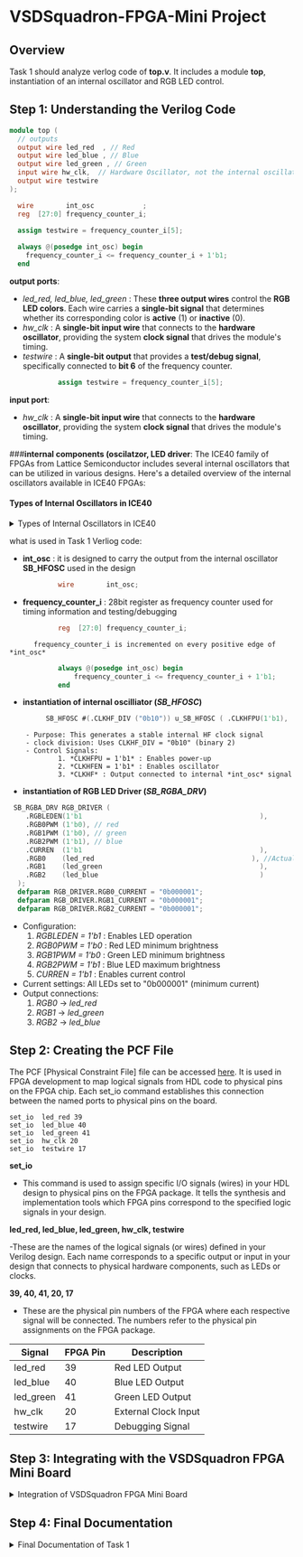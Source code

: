 
# VSDSquadron-FPGA-Mini Project

## Overview
Task 1 should analyze verlog code of **top.v**. It includes a module **top**, instantiation of an internal oscillator and RGB LED control.

## Step 1: Understanding the Verilog Code
```verilog
module top (
  // outputs
  output wire led_red  , // Red
  output wire led_blue , // Blue
  output wire led_green , // Green
  input wire hw_clk,  // Hardware Oscillator, not the internal oscillator
  output wire testwire
);

  wire        int_osc            ;
  reg  [27:0] frequency_counter_i;

  assign testwire = frequency_counter_i[5];
 
  always @(posedge int_osc) begin
    frequency_counter_i <= frequency_counter_i + 1'b1;
  end
```

**output ports**:
- *led_red, led_blue, led_green* : These **three output wires** control the **RGB LED colors**. 
      Each wire carries a **single-bit signal** that determines whether its corresponding color is **active** (1) or **inactive** (0).
- *hw_clk* : A **single-bit input wire** that connects to the **hardware oscillator**, 
      providing the system **clock signal** that drives the module's timing.
- *testwire* : A **single-bit output** that provides a **test/debug signal**, specifically connected to **bit 6** of the frequency counter.    
```verilog
            assign testwire = frequency_counter_i[5];
```
**input port**:
- *hw_clk* : A **single-bit input wire** that connects to the **hardware oscillator**, 
      providing the system **clock signal** that drives the module's timing.
  
###**internal components (oscilatzor, LED driver**:
The ICE40 family of FPGAs from Lattice Semiconductor includes several internal oscillators that can be utilized in various designs. Here's a detailed overview of the internal oscillators available in ICE40 FPGAs:

#### Types of Internal Oscillators in ICE40
<details>
<summary>Types of Internal Oscillators in ICE40</summary>

1. **High-Frequency Oscillator (HFOSC)**:
   - **Module Name**: `SB_HFOSC`
   - **Purpose**: Generates a high-frequency clock signal that can be used in your designs.
   - **Features**:
     - The frequency can be configured by the `CLKHF_DIV` parameter during instantiation.
     - Supports features such as enabling via `CLKHFPU` (power-up) and `CLKHFEN` (enable output).
   - **Use Case**: Suitable for applications that require a high-speed clock, bringing high-frequency timing for digital circuits.

2. **Low-Frequency Oscillator (LFOSC)**:
   - **Module Name**: `SB_LFOSC` (may also be referenced as a generic oscillator without a specific naming convention depending on the toolset).
   - **Purpose**: Provides a low-frequency clock source.
   - **Features**:
     - Generally operates in the range of hundreds of kHz to a few MHz.
     - Often used for low-power applications and scenarios where precise timing is less critical.
   - **Use Case**: Ideal for low-power designs where minimal clock speed is sufficient for operation (e.g., wakeup timers, low-speed peripherals).

#### Key Parameters for `SB_HFOSC`
The `SB_HFOSC` module typically includes the following key parameters:
- **`CLKHF_DIV`**: Controls the division ratio for the output clock frequency. For instance:
  - `"0b00"`: Output clock divided by 1 (no division).
  - `"0b01"`: Output clock divided by 2.
  - `"0b10"`: Output clock divided by 4, etc.

- **Ports**:
  - **`CLKHFPU`**: Power-up signal to enable the oscillator.
  - **`CLKHFEN`**: Enable signal to turn on the oscillator output.
  - **`CLKHF`**: The output clock signal.

#### Documentation Reference
To explore details about these internal oscillators, refer to the official Lattice Semiconductor documentation:
- **ICE40 Family Data Sheet**: Contains detailed descriptions of the internal oscillator features and their parameters.
- **ICE40 FPGA User Guides**: Provides application examples and implementation techniques.
</details>

what is used in Task 1 Verliog code:

- **int_osc** : it is designed to carry the output from the internal oscillator **SB_HFOSC** used in the design
```verilog
            wire        int_osc;
```
- **frequency_counter_i** : 28bit register as frequency counter used for timing information and testing/debugging
```verilog
            reg  [27:0] frequency_counter_i;
```
          frequency_counter_i is incremented on every positive edge of *int_osc*
```verilog
            always @(posedge int_osc) begin
                frequency_counter_i <= frequency_counter_i + 1'b1;
            end
```
- **instantiation of internal oscilliator (*SB_HFOSC*)**
```verilog
         SB_HFOSC #(.CLKHF_DIV ("0b10")) u_SB_HFOSC ( .CLKHFPU(1'b1), .CLKHFEN(1'b1), .CLKHF(int_osc));
```
        - Purpose: This generates a stable internal HF clock signal
        - clock division: Uses CLKHF_DIV = "0b10" (binary 2)
        - Control Signals:
                1. *CLKHFPU = 1'b1* : Enables power-up
                2. *CLKHFEN = 1'b1* : Enables oscillator
                3. *CLKHF* : Output connected to internal *int_osc* signal


- **instantiation of RGB LED Driver (*SB_RGBA_DRV*)**
```verilog
 SB_RGBA_DRV RGB_DRIVER (
    .RGBLEDEN(1'b1                                            ),
    .RGB0PWM (1'b0), // red
    .RGB1PWM (1'b0), // green
    .RGB2PWM (1'b1), // blue
    .CURREN  (1'b1                                            ),
    .RGB0    (led_red                                       ), //Actual Hardware connection
    .RGB1    (led_green                                       ),
    .RGB2    (led_blue                                        )
  );
  defparam RGB_DRIVER.RGB0_CURRENT = "0b000001";
  defparam RGB_DRIVER.RGB1_CURRENT = "0b000001";
  defparam RGB_DRIVER.RGB2_CURRENT = "0b000001";
```

- Configuration:
    1. *RGBLEDEN = 1'b1* : Enables LED operation
    2. *RGB0PWM = 1'b0* : Red LED minimum brightness
    3. *RGB1PWM = 1'b0* : Green LED minimum brightness
    4. *RGB2PWM = 1'b1* : Blue LED maximum brightness
    5. *CURREN = 1'b1* : Enables current control
- Current settings: All LEDs set to "0b000001" (minimum current)
- Output connections:
    1. *RGB0* → *led_red*
    2. *RGB1* → *led_green*
    3. *RGB2* → *led_blue*
  
## Step 2: Creating the PCF File

The PCF [Physical Constraint File] file can be accessed [here](https://github.com/mimo3000n/VSDSquadron-FPGA-Mini/blob/a8364ed4a33e27c54fb73841acb0c101f5b01b22/Task%201/VSDSquadronFM.pcf). It is used in FPGA development to map logical signals from HDL code to physical pins on the FPGA chip. Each set_io command establishes this connection between the named ports to physical pins on the board.
```pcf
set_io  led_red	39
set_io  led_blue 40
set_io  led_green 41
set_io  hw_clk 20
set_io  testwire 17
````

**set_io**

- This command is used to assign specific I/O signals (wires) in your HDL design to physical pins on the FPGA package. It tells the synthesis and implementation tools which FPGA pins correspond to the specified logic signals in your design.

**led_red, led_blue, led_green, hw_clk, testwire**

-These are the names of the logical signals (or wires) defined in your Verilog design. Each name corresponds to a specific output or input in your design that connects to physical hardware components, such as LEDs or clocks.


**39, 40, 41, 20, 17**
- These are the physical pin numbers of the FPGA where each respective signal will be connected. The numbers refer to the physical pin assignments on the FPGA package.

| Signal    | FPGA Pin | Description          |
|-----------|---------|----------------------|
| led_red   | 39      | Red LED Output       |
| led_blue  | 40      | Blue LED Output      |
| led_green | 41      | Green LED Output     |
| hw_clk    | 20      | External Clock Input |
| testwire  | 17      | Debugging Signal     |

## Step 3: Integrating with the VSDSquadron FPGA Mini Board
<details>
<summary>Integration of VSDSquadron FPGA Mini Board</summary>
</details>

## Step 4: Final Documentation
<details>
<summary>Final Documentation of Task 1</summary>
    
### Summary of the Verilog code functionality
This [Verilog module](https://github.com/mimo3000n/VSDSquadron-FPGA-Mini/blob/647558cc2cb85a29e7f49e0d7019a559c4cdb210/Task%201/top.v) controls an RGB LED with an internal high-frequency oscillator (SB_HFOSC) and a 28-bit frequency counter. The counter's bit 6 is routed to a testwire for monitoring. The RGB LED driver (SB_RGBA_DRV) provides current-controlled PWM outputs with a fixed configuration: blue at maximum brightness, red and green at minimum. It ensures stable LED operation with minimal external dependencies, making it ideal for embedded systems education.

### Challenges Faced and Solutions Implemented

- Found it hard to understand the Verilog code originally - using google & ChatGPT i were able to understand things better but i have to investigate sill into Verilog.

## License
This project is open-source under the MIT License.

## Contact
Email: mimo3000ngmail.com
</details>
